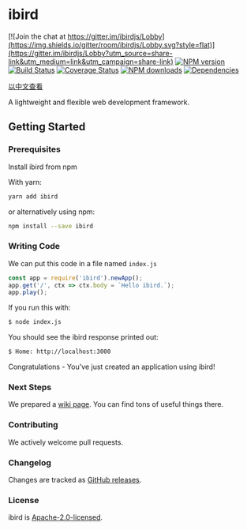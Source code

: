 # ibird

[![Join the chat at https://gitter.im/ibirdjs/Lobby](https://img.shields.io/gitter/room/ibirdjs/Lobby.svg?style=flat)](https://gitter.im/ibirdjs/Lobby?utm_source=share-link&utm_medium=link&utm_campaign=share-link)
[![NPM version](https://img.shields.io/npm/v/ibird.svg?style=flat)](https://npmjs.org/package/ibird)
[![Build Status](https://img.shields.io/travis/yinfxs/ibird.svg?style=flat)](https://travis-ci.org/yinfxs/ibird)
[![Coverage Status](https://img.shields.io/coveralls/yinfxs/ibird.svg?style=flat)](https://coveralls.io/r/yinfxs/ibird)
[![NPM downloads](http://img.shields.io/npm/dm/ibird.svg?style=flat)](https://npmjs.org/package/ibird)
[![Dependencies](https://david-dm.org/yinfxs/ibird.svg)](https://david-dm.org/yinfxs/ibird)

[以中文查看](https://zhuanlan.zhihu.com/p/30961351)

A lightweight and flexible web development framework.

## Getting Started


### Prerequisites

Install ibird from npm

With yarn:

```sh
yarn add ibird
```

or alternatively using npm:

```sh
npm install --save ibird
```

### Writing Code

We can put this code in a file named `index.js`

```js
const app = require('ibird').newApp();
app.get('/', ctx => ctx.body = `Hello ibird.`);
app.play();
```

If you run this with:

```bash
$ node index.js
```

You should see the ibird response printed out:

```bash
$ Home: http://localhost:3000
```

Congratulations - You've just created an application using ibird!

### Next Steps

We prepared a [wiki page](https://github.com/yinfxs/ibird/wiki). You can find tons of useful things there.

### Contributing

We actively welcome pull requests.

### Changelog

Changes are tracked as [GitHub releases](https://github.com/yinfxs/ibird/releases).

### License

ibird is [Apache-2.0-licensed](https://github.com/yinfxs/ibird/blob/master/LICENSE).
